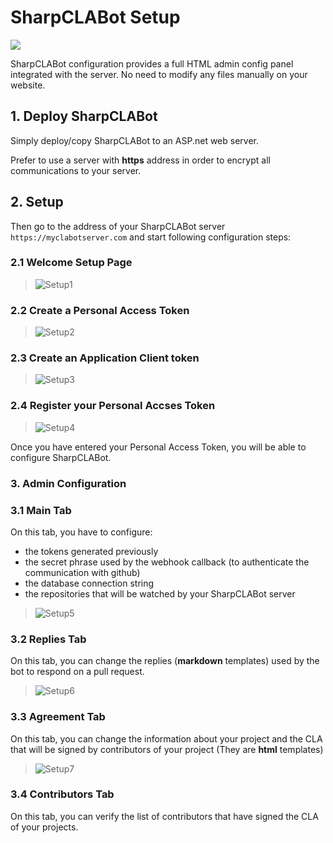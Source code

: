 # SharpCLABot Setup

![](logo.png)

SharpCLABot configuration provides a full HTML admin config panel integrated with the server. No need to modify any files manually on your website.

## 1. Deploy SharpCLABot

Simply deploy/copy SharpCLABot to an ASP.net web server. 

Prefer to use a server with **https** address in order to encrypt all communications to your server.


## 2. Setup

Then go to the address of your SharpCLABot server `https://myclabotserver.com` and start following configuration steps:

### 2.1 Welcome Setup Page

> ![Setup1](images/Workflow-Setup-1.png)

### 2.2 Create a Personal Access Token

> ![Setup2](images/Workflow-Setup-2.png)

 
### 2.3 Create an Application Client token

> ![Setup3](images/Workflow-Setup-3.png)

 
### 2.4 Register your Personal Accses Token

> ![Setup4](images/Workflow-Setup-4.png)

 
Once you have entered your Personal Access Token, you will be able to configure SharpCLABot.

### 3. Admin Configuration

### 3.1 Main Tab

On this tab, you have to configure:

- the tokens generated previously
- the secret phrase used by the webhook callback (to authenticate the communication with github)
- the database connection string
- the repositories that will be watched by your SharpCLABot server 

> ![Setup5](images/Workflow-Setup-5.png)

### 3.2 Replies Tab

On this tab, you can change the replies (**markdown** templates) used by the bot to respond on a pull request.

> ![Setup6](images/Workflow-Setup-6.png) 

### 3.3 Agreement Tab

On this tab, you can change the information about your project and the CLA that will be signed by contributors of your project (They are **html** templates)

> ![Setup7](images/Workflow-Setup-7.png) 

### 3.4 Contributors Tab

On this tab, you can verify the list of contributors that have signed the CLA of your projects.